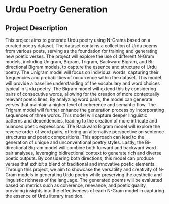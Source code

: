 # Urdu Poetry Generation 
## Project Description
This project aims to generate Urdu poetry using N-Grams based on a curated poetry dataset. The dataset contains a collection of Urdu poems from various poets, serving as the foundation for training and generating new poetic verses. 
The project will explore the use of different N-Gram models, including Unigram, Bigram, Trigram, Backward Bigram, and Bi-directional Bigram models, to capture the essence and structure of Urdu poetry.
The Unigram model will focus on individual words, capturing their frequencies and probabilities of occurrence within the dataset. This model will provide a baseline understanding of the vocabulary and word choices typical in Urdu poetry.
The Bigram model will extend this by considering pairs of consecutive words, allowing for the creation of more contextually relevant poetic lines. By analyzing word pairs, the model can generate verses that maintain a higher level of coherence and semantic flow.
The Trigram model will further enhance the generation process by incorporating sequences of three words. This model will capture deeper linguistic patterns and dependencies, leading to the creation of more intricate and nuanced poetic expressions.
The Backward Bigram model will explore the reverse order of word pairs, offering an alternative perspective on sentence structures and poetic compositions. This approach can lead to the generation of unique and unconventional poetry styles.
Lastly, the Bi-directional Bigram model will combine both forward and backward word pair analyses, leveraging bidirectional context to generate rich and diverse poetic outputs. 
By considering both directions, this model can produce verses that exhibit a blend of traditional and innovative poetic elements.
Through this project, we aim to showcase the versatility and creativity of N-Gram models in generating Urdu poetry while preserving the aesthetic and linguistic richness of the language. 
The generated poems will be evaluated based on metrics such as coherence, relevance, and poetic quality, providing insights into the effectiveness of each N-Gram model in capturing the essence of Urdu literary tradition.
